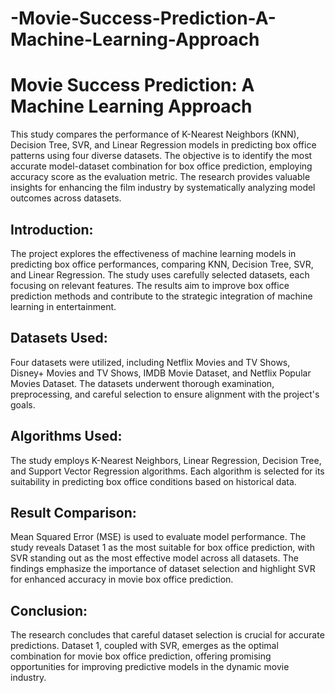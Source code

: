 # -Movie-Success-Prediction-A-Machine-Learning-Approach
# Movie Success Prediction: A Machine Learning Approach

This study compares the performance of K-Nearest Neighbors (KNN), Decision Tree, SVR, and Linear Regression models in predicting box office patterns using four diverse datasets. The objective is to identify the most accurate model-dataset combination for box office prediction, employing accuracy score as the evaluation metric. The research provides valuable insights for enhancing the film industry by systematically analyzing model outcomes across datasets.

## Introduction:
The project explores the effectiveness of machine learning models in predicting box office performances, comparing KNN, Decision Tree, SVR, and Linear Regression. The study uses carefully selected datasets, each focusing on relevant features. The results aim to improve box office prediction methods and contribute to the strategic integration of machine learning in entertainment.

## Datasets Used:
Four datasets were utilized, including Netflix Movies and TV Shows, Disney+ Movies and TV Shows, IMDB Movie Dataset, and Netflix Popular Movies Dataset. The datasets underwent thorough examination, preprocessing, and careful selection to ensure alignment with the project's goals.

## Algorithms Used:
The study employs K-Nearest Neighbors, Linear Regression, Decision Tree, and Support Vector Regression algorithms. Each algorithm is selected for its suitability in predicting box office conditions based on historical data.

## Result Comparison:
Mean Squared Error (MSE) is used to evaluate model performance. The study reveals Dataset 1 as the most suitable for box office prediction, with SVR standing out as the most effective model across all datasets. The findings emphasize the importance of dataset selection and highlight SVR for enhanced accuracy in movie box office prediction.

## Conclusion:
The research concludes that careful dataset selection is crucial for accurate predictions. Dataset 1, coupled with SVR, emerges as the optimal combination for movie box office prediction, offering promising opportunities for improving predictive models in the dynamic movie industry.
